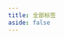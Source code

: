 ```yaml
---
title: 全部标签
aside: false
---
```


<script setup>
import Tags from '@/components/Tags.vue'
</script>

<Tags />
